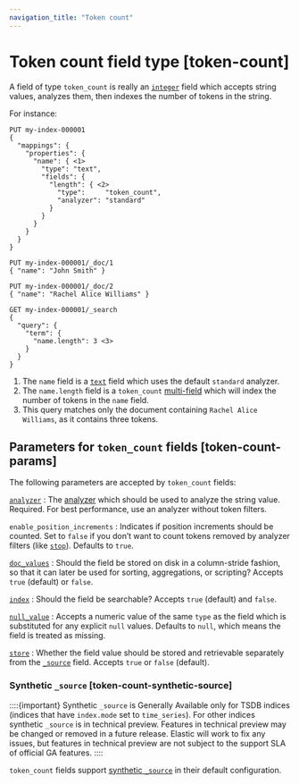 ```yaml
---
navigation_title: "Token count"
---
```


# Token count field type [token-count]


A field of type `token_count` is really an [`integer`](number.md) field which accepts string values, analyzes them, then indexes the number of tokens in the string.

For instance:

```console
PUT my-index-000001
{
  "mappings": {
    "properties": {
      "name": { <1>
        "type": "text",
        "fields": {
          "length": { <2>
            "type":     "token_count",
            "analyzer": "standard"
          }
        }
      }
    }
  }
}

PUT my-index-000001/_doc/1
{ "name": "John Smith" }

PUT my-index-000001/_doc/2
{ "name": "Rachel Alice Williams" }

GET my-index-000001/_search
{
  "query": {
    "term": {
      "name.length": 3 <3>
    }
  }
}
```

1. The `name` field is a [`text`](text.md) field which uses the default `standard` analyzer.
2. The `name.length` field is a `token_count` [multi-field](multi-fields.md) which will index the number of tokens in the `name` field.
3. This query matches only the document containing `Rachel Alice Williams`, as it contains three tokens.


## Parameters for `token_count` fields [token-count-params]

The following parameters are accepted by `token_count` fields:

[`analyzer`](analyzer.md)
:   The [analyzer](analysis.md) which should be used to analyze the string value. Required. For best performance, use an analyzer without token filters.

`enable_position_increments`
:   Indicates if position increments should be counted. Set to `false` if you don’t want to count tokens removed by analyzer filters (like [`stop`](analysis-stop-tokenfilter.md)). Defaults to `true`.

[`doc_values`](doc-values.md)
:   Should the field be stored on disk in a column-stride fashion, so that it can later be used for sorting, aggregations, or scripting? Accepts `true` (default) or `false`.

[`index`](mapping-index.md)
:   Should the field be searchable? Accepts `true` (default) and `false`.

[`null_value`](null-value.md)
:   Accepts a numeric value of the same `type` as the field which is substituted for any explicit `null` values. Defaults to `null`, which means the field is treated as missing.

[`store`](mapping-store.md)
:   Whether the field value should be stored and retrievable separately from the [`_source`](mapping-source-field.md) field. Accepts `true` or `false` (default).

### Synthetic `_source` [token-count-synthetic-source]

::::{important} 
Synthetic `_source` is Generally Available only for TSDB indices (indices that have `index.mode` set to `time_series`). For other indices synthetic `_source` is in technical preview. Features in technical preview may be changed or removed in a future release. Elastic will work to fix any issues, but features in technical preview are not subject to the support SLA of official GA features.
::::


`token_count` fields support [synthetic `_source`](mapping-source-field.md#synthetic-source) in their default configuration.



